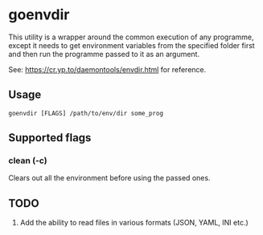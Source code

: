 # goenvdir
This utility is a wrapper around the common execution of any programme, except
it needs to get environment variables from the specified folder first and then
run the programme passed to it as an argument.

See: https://cr.yp.to/daemontools/envdir.html for reference.

## Usage

```goenvdir [FLAGS] /path/to/env/dir some_prog```

## Supported flags

### clean (-c)
Clears out all the environment before using the passed ones.

## TODO
1) Add the ability to read files in various formats (JSON, YAML, INI etc.)